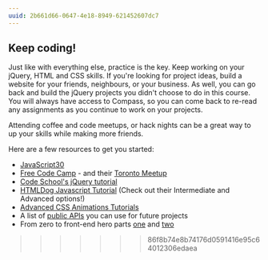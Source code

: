 ```yaml
---
uuid: 2b661d66-0647-4e18-8949-621452607dc7
---
```


## Keep coding!

Just like with everything else, practice is the key. Keep working on your jQuery, HTML and CSS skills. If you're looking for project ideas, build a website for your friends, neighbours, or your business. As well, you can go back and build the jQuery projects you didn't choose to do in this course. You will always have access to Compass, so you can come back to re-read any assignments as you continue to work on your projects.


Attending coffee and code meetups, or hack nights can be a great way to up your skills while making more friends.


Here are a few resources to get you started:

- [JavaScript30](https://javascript30.com/)
- [Free Code Camp](https://www.freecodecamp.org/) - and their [Toronto Meetup](https://www.facebook.com/groups/free.code.camp.to/about/)
- [Code School's jQuery tutorial](https://www.codeschool.com/courses/try-jquery)
- [HTMLDog Javascript Tutorial](http://htmldog.com/guides/javascript/) (Check out their Intermediate and Advanced options!)
- [Advanced CSS Animations Tutorials](https://learn.shayhowe.com/advanced-html-css/transitions-animations/)
- A list of [public APIs](https://github.com/toddmotto/public-apis) you can use for future projects 
- From zero to front-end hero parts [one](https://medium.freecodecamp.org/from-zero-to-front-end-hero-part-1-7d4f7f0bff02) and [two](https://medium.freecodecamp.org/from-zero-to-front-end-hero-part-2-adfa4824da9b)
>>>>>>> 86f8b74e8b74176d0591416e95c64012306edaea
